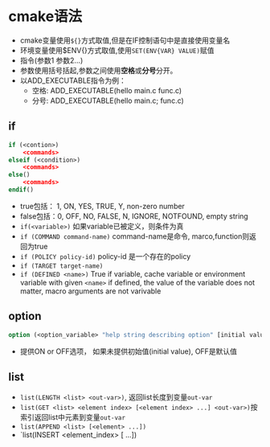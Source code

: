 # cmake语法

- cmake变量使用`${}`方式取值,但是在IF控制语句中是直接使用变量名
- 环境变量使用$ENV{}方式取值,使用`SET(ENV{VAR} VALUE)`赋值
- 指令(参数1 参数2…)
- 参数使用括号括起,参数之间使用**空格**或**分号**分开。
- 以ADD_EXECUTABLE指令为例：
  - 空格: ADD_EXECUTABLE(hello main.c  func.c)
  - 分号: ADD_EXECUTABLE(hello main.c; func.c)
  
## if 

```cmake
if (<contion>)
    <commands>
elseif (<condition>)    
    <commands>
else()
    <commands>
endif()    
```

- true包括： 1, ON, YES, TRUE, Y, non-zero number 
- false包括：0, OFF, NO, FALSE, N, IGNORE, NOTFOUND, empty string
- `if(<variable>)` 如果variable已被定义，则条件为真
- `if (COMMAND command-name)` command-name是命令, marco,function则返回为true
- `if (POLICY policy-id)` policy-id 是一个存在的policy
- `if (TARGET target-name)`
- `if (DEFINED <name>)` True if variable, cache variable or environment variable with given `<name>` if defined, the value of the variable does not matter, macro arguments are not varivable
  
## option 

```cmake
option (<option_variable> "help string describing option" [initial value])
```

- 提供ON or OFF选项， 如果未提供初始值(initial value), OFF是默认值

## list

- `list(LENGTH <list> <out-var>)`, 返回list长度到变量`out-var`
- `list(GET <list> <element index> [<element index> ...] <out-var>)`按索引返回list中元素到变量`out-var`
- `list(APPEND <list> [<element> ...])`
- `list(INSERT <list> <element_index> <element> [<element> ...])